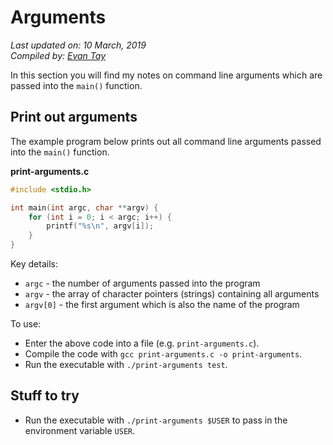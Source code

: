 # Arguments

*Last updated on: 10 March, 2019*  
*Compiled by: [Evan Tay](https://evantay.com/)*

In this section you will find my notes on command line arguments which are passed into the `main()` function.

## Print out arguments
The example program below prints out all command line arguments passed into the `main()` function.

**print-arguments.c**
```C
#include <stdio.h>

int main(int argc, char **argv) {
    for (int i = 0; i < argc; i++) {
        printf("%s\n", argv[i]);
    }
}
```

Key details:

- `argc` - the number of arguments passed into the program
- `argv` - the array of character pointers (strings) containing all arguments
- `argv[0]` - the first argument which is also the name of the program

To use:

- Enter the above code into a file (e.g. `print-arguments.c`).
- Compile the code with `gcc print-arguments.c -o print-arguments`.
- Run the executable with `./print-arguments test`.

## Stuff to try

- Run the executable with `./print-arguments $USER` to pass in the environment variable `USER`.
